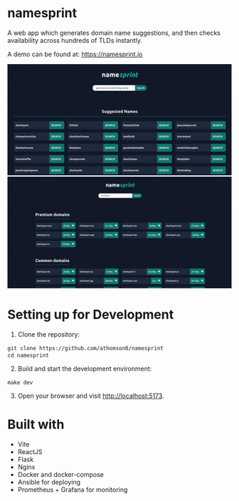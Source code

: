 # namesprint

A web app which generates domain name suggestions, and then checks availability across hundreds of TLDs instantly.

A demo can be found at: https://namesprint.io

![Screenshot of domain name suggestions](res/web-1.png)
![Screenshot of TLD search](res/web-2.png)

# Setting up for Development

1. Clone the repository:

```
git clone https://github.com/athomson0/namesprint
cd namesprint
```

2. Build and start the development environment:

```
make dev
```

3. Open your browser and visit [http://localhost:5173](http://localhost:5173).


# Built with

* Vite
* ReactJS
* Flask
* Nginx
* Docker and docker-compose
* Ansible for deploying
* Prometheus + Grafana for monitoring